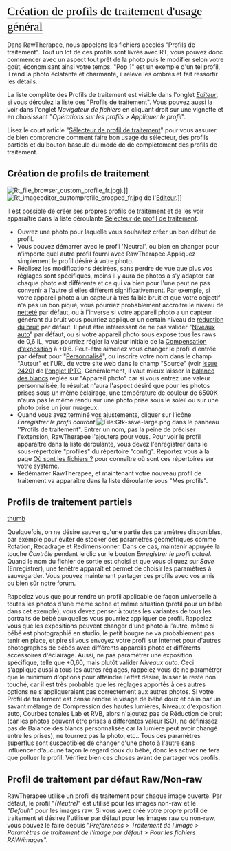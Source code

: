 <span style="color: #000000; background: none; overflow: hidden; page-break-after: avoid; font-size: 2.0em; font-family: Georgia,Times,serif; margin-top: 1em; margin-bottom: 0.25em; line-height: 1.3; padding: 0; border-bottom: 1px solid #AAAAAA;">
Création de profils de traitement d'usage général </span>

Dans RawTherapee, nous appelons les fichiers accolés "Profils de
traitement". Tout un lot de ces profils sont livrés avec RT, vous pouvez
donc commencer avec un aspect tout prêt de la photo puis le modifier
selon votre goût, économisant ainsi votre temps. "Pop 1" est un exemple
d'un tel profil, il rend la photo éclatante et charmante, il relève les
ombres et fait ressortir les détails.

La liste complète des Profils de traitement est visible dans l'onglet
*[Editeur](The_Image_Editor_Tab/fr "wikilink")*, si vous déroulez la
liste des "Profils de traitement". Vous pouvez aussi la voir dans
l'onglet *Navigateur de fichiers* en cliquant droit sur une vignette et
en choisissant "*Opérations sur les profils \> Appliquer le profil*".

Lisez le court article "[Sélecteur de profil de
traitement](The_Image_Editor_Tab/fr#Sélecteur_de_profil_de_traitement "wikilink")"
pour vous assurer de bien comprendre comment faire bon usage du
sélecteur, des profils partiels et du bouton bascule du mode de de
complètement des profils de traitement.

## Création de profils de traitement

![](Rt_file_browser_custom_profile_fr.jpg "Rt_file_browser_custom_profile_fr.jpg")).\]\]
![](Rt_imageeditor_customprofile_cropped_fr.jpg "Rt_imageeditor_customprofile_cropped_fr.jpg")
de l'[Editeur](The_Image_Editor_Tab/fr "wikilink").\]\]

Il est possible de créer ses propres profils de traitement et de les
voir apparaître dans la liste déroulante [Sélecteur de profil de
traitement](The_Image_Editor_Tab/fr#Sélecteur_de_profil_de_traitement "wikilink").

- Ouvrez une photo pour laquelle vous souhaitez créer un bon début de
  profil.
- Vous pouvez démarrer avec le profil 'Neutral', ou bien en changer pour
  n'importe quel autre profil fourni avec RawTherapee.Appliquez
  simplement le profil désiré à votre photo.
- Réalisez les modifications désirées, sans perdre de vue que plus vos
  réglages sont spécifiques, moins il y aura de photos à s'y adapter car
  chaque photo est différente et ce qui va bien pour l'une peut ne pas
  convenir à l'autre si elles diffèrent significativement. Par exemple,
  si votre appareil photo a un capteur à très faible bruit et que votre
  objectif n'a pas un bon piqué, vous pourriez probablement accroitre le
  niveau de [netteté](Sharpening/fr "wikilink") par défaut, ou à
  l'inverse si votre appareil photo a un capteur générant du bruit vous
  pourriez appliquer un certain niveau de [réduction du
  bruit](Noise_Reduction/fr "wikilink") par défaut. Il peut être
  intéressant de ne pas valider "[Niveaux
  auto](Exposure/fr#Niveaux_auto "wikilink")" par défaut, ou si votre
  appareil photo sous expose tous les raws de 0,6 IL, vous pourriez
  régler la valeur initiale de la [Compensation
  d'exposition](Exposure/fr#Compensation_d'exposition "wikilink") à
  +0,6. Peut-être aimeriez vous changer le profil d'entrée par défaut
  pour "[Personnalisé](Color_Management/fr#Personnalisé "wikilink")", ou
  inscrire votre nom dans le champ "Auteur" et l'URL de votre site web
  dans le champ "Source" (voir [issue
  2420](https://code.google.com/p/rawtherapee/issues/detail?id=2420)) de
  [l'onglet IPTC](IPTC_Tab/fr "wikilink"). Généralement, il vaut mieux
  laisser la [balance des blancs](White_Balance/fr "wikilink") réglée
  sur "Appareil photo" car si vous entrez une valeur personnalisée, le
  résultat n'aura l'aspect désiré que pour les photos prises sous un
  même éclairage, une température de couleur de 6500K n'aura pas le même
  rendu sur une photo prise sous le soleil ou sur une photo prise un
  jour nuageux.
- Quand vous avez terminé vos ajustements, cliquer sur l’icône
  *Enregistrer le profil courant*
  ![<File:Gtk-save-large.png>](Gtk-save-large.png "File:Gtk-save-large.png")
  dans le panneau ''Profils de traitement". Entrer un nom, pas la peine
  de préciser l'extension, RawTherapee l'ajoutera pour vous. Pour voir
  le profil apparaître dans la liste déroulante, vous devez
  l'enregistrer dans le sous-répertoire "profiles" du répertoire
  "config". Reportez vous à la page [Où sont les fichiers
  ?](File_Paths/fr "wikilink") pour connaître où sont ces répertoires
  sur votre système.
- Redémarrer RawTherapee, et maintenant votre nouveau profil de
  traitement va apparaître dans la liste déroulante sous "Mes profils".



## Profils de traitement partiels

[thumb](image:Pp3_partial_window_fr.png "wikilink")

Quelquefois, on ne désire sauver qu'une partie des paramètres
disponibles, par exemple pour éviter de stocker des paramètres
géométriques comme Rotation, Recadrage et Redimensionner. Dans ce cas,
maintenir appuyée la touche *Contrôle* pendant le clic sur le bouton
*Enregistrer le profil actuel*. Quand le nom du fichier de sortie est
choisi et que vous cliquez sur *Save* (Enregistrer), une fenêtre
apparaît et permet de choisir les paramètres à sauvegarder. Vous pouvez
maintenant partager ces profils avec vos amis ou bien sûr notre forum.

Rappelez vous que pour rendre un profil applicable de façon universelle
à toutes les photos d'une même scène et même situation (profil pour un
bébé dans cet exemple), vous devez penser à toutes les variantes de tous
les portraits de bébé auxquelles vous pourriez appliquer ce profil.
Rappelez vous que les expositions peuvent changer d'une photo à l'autre,
même si bébé est photographié en studio, le petit bougre ne va
probablement pas tenir en place, et pire si vous envoyez votre profil
sur internet pour d'autres photographes de bébés avec différents
appareils photo et différents accessoires d'éclairage. Aussi, ne pas
paramétrer une exposition spécifique, telle que +0,60, mais plutôt
valider *Niveaux auto*. Ceci s'applique aussi à tous les autres
réglages, rappelez vous de ne paramétrer que le minimum d'options pour
atteindre l'effet désiré, laisser le reste non touché, car il est très
probable que les réglages apportés à ces autres options ne
s'appliqueraient pas correctement aux autres photos. Si votre Profil de
traitement est censé rendre le visage de bébé doux et câlin par un
savant mélange de Compression des hautes lumières, Niveaux d'exposition
auto, Courbes tonales Lab et RVB, alors n'ajoutez pas de Réduction de
bruit (car les photos peuvent être prises à différentes valeur ISO), ne
définissez pas de Balance des blancs personnalisée car la lumière peut
avoir changé entre les prises), ne tournez pas la photo, etc.. Tous ces
paramètres superflus sont susceptibles de changer d'une photo à l'autre
sans influencer d'aucune façon le regard doux du bébé, donc les activer
ne fera que polluer le profil. Vérifiez bien ces choses avant de
partager vos profils.

## Profil de traitement par défaut Raw/Non-raw

RawTherapee utilise un profil de traitement pour chaque image ouverte.
Par défaut, le profil "*(Neutre)*" est utilisé pour les images non-raw
et le "*Default*" pour les images raw. Si vous avez créé votre propre
profil de traitement et désirez l'utiliser par défaut pour les images
raw ou non-raw, vous pouvez le faire depuis "*Préférences \> Traitement
de l'image \> Paramètres de traitement de l'image par défaut \> Pour les
fichiers RAW/images*".